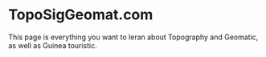 # TopoSigGeomat.com
This page is everything you want to leran about Topography and Geomatic, as well as Guinea touristic. 
